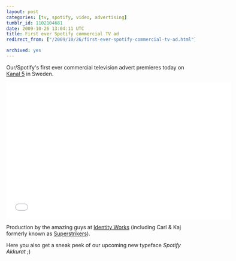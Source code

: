 ```yaml
---
layout: post
categories: [tv, spotify, video, advertising]
tumblr_id: 1102104681  
date: 2009-10-26 13:04:11 UTC
title: First ever Spotify commercial TV ad
redirect_from: ["/2009/10/26/first-ever-spotify-commercial-tv-ad.html"]

archived: yes
---
```


Our/Spotify's first ever commercial television advert premieres today on [Kanal 5](http://kanal5.se/) in Sweden.

<object width="600" height="365"><param name="movie" value="http://www.youtube.com/v/-H33tFGP0iA&hl=en&fs=1&rel=0"></param><param name="allowFullScreen" value="true"></param><param name="allowscriptaccess" value="always"></param><embed src="//www.youtube.com/v/-H33tFGP0iA&hl=en&fs=1&rel=0" type="application/x-shockwave-flash" allowscriptaccess="always" allowfullscreen="true" width="600" height="365"></embed></object>

Production by the amazing guys at [Identity Works](http://www.identityworks.se/) (including Carl & Kaj formerly known as [Superstrikers](http://superstrikers.se/)).

Here you also get a sneak peek of our upcoming new typeface *Spotify Akkurat* ;)
